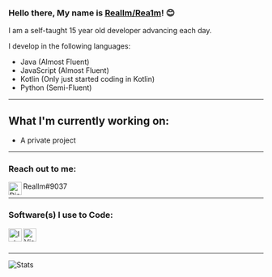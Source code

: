 ### Hello there, My name is [Reallm/Rea1m](https://github.com/Rea1m/)! 😊
 I am a self-taught 15 year old developer advancing each day.
 
I develop in the following languages:
 - Java (Almost Fluent)
 - JavaScript (Almost Fluent)
 - Kotlin (Only just started coding in Kotlin)
 - Python (Semi-Fluent)

---

## What I'm currently working on:
- A private project

---

### Reach out to me:

<img align="left" alt="Discord" width="26px" src="https://logos-world.net/wp-content/uploads/2020/11/Discord-Emblem.png" />
Reallm#9037

---

### Software(s) I use to Code:
<img align="left" alt="IntelliJ" width="26px" src="https://pbs.twimg.com/profile_images/1206618215767584769/zl48EuhC_400x400.jpg" /> 
<img align="left" alt="Visual Studio Code" width="26px" src="https://user-images.githubusercontent.com/674621/71187801-14e60a80-2280-11ea-94c9-e56576f76baf.png" />
<br />
<br />

---

![Stats](https://github-readme-stats.vercel.app/api?username=Rea1m&show_icons=true&hide_border=true&theme=dark)
